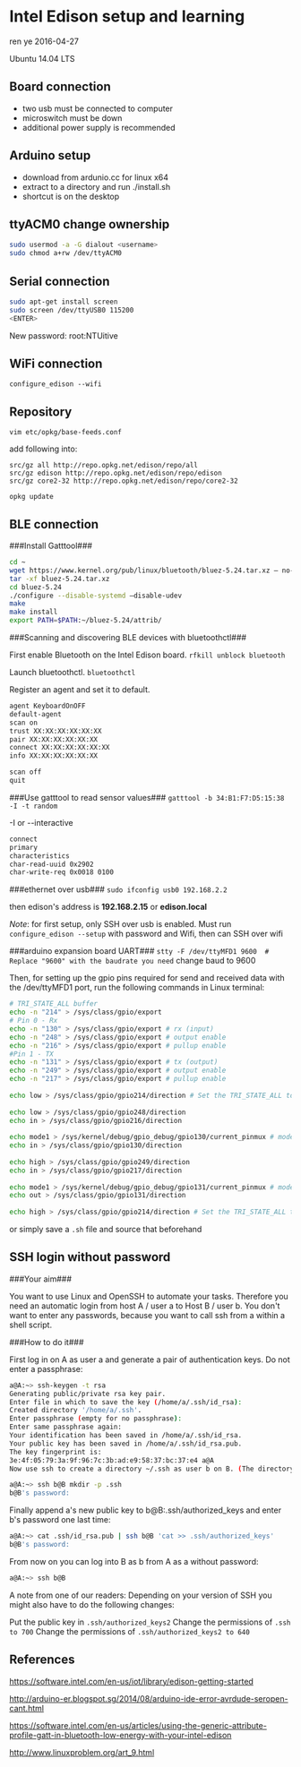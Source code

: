 Intel Edison setup and learning
===============================

ren ye 2016-04-27

Ubuntu 14.04 LTS

Board connection
----------------
* two usb must be connected to computer
* microswitch must be down
* additional power supply is recommended

Arduino setup
-------------
* download from ardunio.cc for linux x64
* extract to a directory and run ./install.sh
* shortcut is on the desktop

ttyACM0 change ownership
------------------------
```bash
sudo usermod -a -G dialout <username>
sudo chmod a+rw /dev/ttyACM0
```

Serial connection
-----------------
```bash
sudo apt-get install screen
sudo screen /dev/ttyUSB0 115200
<ENTER>
```

New password: root:NTUitive

WiFi connection
---------------
`configure_edison --wifi`

Repository
----------
`vim etc/opkg/base-feeds.conf`

add following into:
```
src/gz all http://repo.opkg.net/edison/repo/all
src/gz edison http://repo.opkg.net/edison/repo/edison
src/gz core2-32 http://repo.opkg.net/edison/repo/core2-32
```

`opkg update`

BLE connection
--------------
###Install Gatttool###

```bash
cd ~
wget https://www.kernel.org/pub/linux/bluetooth/bluez-5.24.tar.xz –	no-check-certificate
tar -xf bluez-5.24.tar.xz
cd bluez-5.24
./configure --disable-systemd –disable-udev
make
make install
export PATH=$PATH:~/bluez-5.24/attrib/
```

###Scanning and discovering BLE devices with bluetoothctl###

First enable Bluetooth on the Intel Edison board.
`rfkill unblock bluetooth`

Launch bluetoothctl.
`bluetoothctl`

Register an agent and set it to default.
```bash
agent KeyboardOnOFF
default-agent
scan on
trust XX:XX:XX:XX:XX:XX
pair XX:XX:XX:XX:XX:XX
connect XX:XX:XX:XX:XX:XX
info XX:XX:XX:XX:XX:XX

scan off
quit
```

###Use gatttool to read sensor values###
`gatttool -b 34:B1:F7:D5:15:38 -I -t random`

-I or --interactive

```bash
connect
primary
characteristics
char-read-uuid 0x2902
char-write-req 0x0018 0100
```
###ethernet over usb###
`sudo ifconfig usb0 192.168.2.2`

then edison's address is **192.168.2.15** or **edison.local**

*Note*: for first setup, only SSH over usb is enabled. Must run `configure_edison --setup` with
password and Wifi, then can SSH over wifi

###arduino expansion board UART###
`stty -F /dev/ttyMFD1 9600  # Replace "9600" with the baudrate you need`
change baud to 9600

Then, for setting up the gpio pins required for send and received data with the /dev/ttyMFD1 port, run the following commands in Linux terminal:

```bash
# TRI_STATE_ALL buffer  
echo -n "214" > /sys/class/gpio/export  
# Pin 0 - Rx  
echo -n "130" > /sys/class/gpio/export # rx (input)  
echo -n "248" > /sys/class/gpio/export # output enable  
echo -n "216" > /sys/class/gpio/export # pullup enable  
#Pin 1 - TX  
echo -n "131" > /sys/class/gpio/export # tx (output)  
echo -n "249" > /sys/class/gpio/export # output enable  
echo -n "217" > /sys/class/gpio/export # pullup enable  
  
echo low > /sys/class/gpio/gpio214/direction # Set the TRI_STATE_ALL to low before doing any changes  
  
echo low > /sys/class/gpio/gpio248/direction  
echo in > /sys/class/gpio/gpio216/direction  
  
echo mode1 > /sys/kernel/debug/gpio_debug/gpio130/current_pinmux # mode1 is used to set the UART interface in Edison  
echo in > /sys/class/gpio/gpio130/direction  
  
echo high > /sys/class/gpio/gpio249/direction  
echo in > /sys/class/gpio/gpio217/direction  
  
echo mode1 > /sys/kernel/debug/gpio_debug/gpio131/current_pinmux # mode1 is used to set the UART interface in Edison  
echo out > /sys/class/gpio/gpio131/direction  
  
echo high > /sys/class/gpio/gpio214/direction # Set the TRI_STATE_ALL to high after the changes are applied  
```

or simply save a `.sh` file and source that beforehand

SSH login without password
----

###Your aim###

You want to use Linux and OpenSSH to automate your tasks. Therefore you need an automatic login from host A / user a to Host B / user b. You don't want to enter any passwords, because you want to call ssh from a within a shell script.

###How to do it###

First log in on A as user a and generate a pair of authentication keys. Do not enter a passphrase:

```bash
a@A:~> ssh-keygen -t rsa
Generating public/private rsa key pair.
Enter file in which to save the key (/home/a/.ssh/id_rsa): 
Created directory '/home/a/.ssh'.
Enter passphrase (empty for no passphrase): 
Enter same passphrase again: 
Your identification has been saved in /home/a/.ssh/id_rsa.
Your public key has been saved in /home/a/.ssh/id_rsa.pub.
The key fingerprint is:
3e:4f:05:79:3a:9f:96:7c:3b:ad:e9:58:37:bc:37:e4 a@A
Now use ssh to create a directory ~/.ssh as user b on B. (The directory may already exist, which is fine):
```
```bash
a@A:~> ssh b@B mkdir -p .ssh
b@B's password: 
```
Finally append a's new public key to b@B:.ssh/authorized_keys and enter b's password one last time:

```bash
a@A:~> cat .ssh/id_rsa.pub | ssh b@B 'cat >> .ssh/authorized_keys'
b@B's password:
```
From now on you can log into B as b from A as a without password:

```bash
a@A:~> ssh b@B
```

A note from one of our readers: Depending on your version of SSH you might also have to do the following changes:

Put the public key in `.ssh/authorized_keys2`
Change the permissions of `.ssh to 700`
Change the permissions of `.ssh/authorized_keys2 to 640`


References
-----------
https://software.intel.com/en-us/iot/library/edison-getting-started

http://arduino-er.blogspot.sg/2014/08/arduino-ide-error-avrdude-seropen-cant.html

https://software.intel.com/en-us/articles/using-the-generic-attribute-profile-gatt-in-bluetooth-low-energy-with-your-intel-edison

http://www.linuxproblem.org/art_9.html
